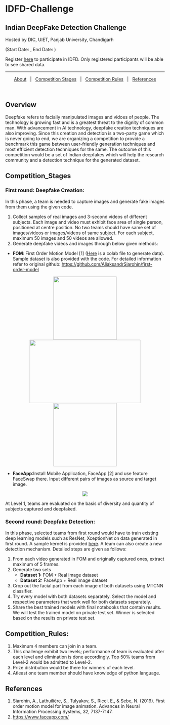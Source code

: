 # IDFD-Challenge
## Indian DeepFake Detection Challenge 
Hosted by DIC, UIET, Panjab University, Chandigarh

(Start Date:           , End Date:      )

Register [here](https://docs.google.com/forms/d/e/1FAIpQLSehAgpQJntM2EkUVoOtHEjkH6yKVr389HrKJWToTIYNH5lrBw/viewform?usp=sf_link) to participate in IDFD. Only registered participants will be able to see shared data.

<hr>

<p align="center">
  <a href="#Overview">About</a> &#xa0; | &#xa0; 
  <a href="#Competition_Stages">Competition Stages</a> &#xa0; | &#xa0;
  <a href="#Competition_Rules">Competition Rules</a> &#xa0; | &#xa0;
  <a href="#References" >References</a>
</p>

<br>

## Overview
Deepfake refers to facially manipulated images and vidoes of people. The technology is growing fast and is a greatest threat to the dignity of common man. With advancement in AI technology, deepfake creation techniques are also improving. Since this creation and detection is a two-party game which is never going to end, we are organizing a competition to provide a benchmark this game between user-friendly generation techniques and most efficient detection techniques for the same. The outcome of this competition would be a set of Indian deepfakes which will help the research community and a detection technique for the generated dataset.

## Competition_Stages

### First round: Deepfake Creation:
In this phase, a team is needed to capture images and generate fake images from them using the given code. 
1. Collect samples of real images and 3-second videos of different subjects. Each image and video must exhibit face area of single person, positioned at centre position. No two teams should have same set of images/videos or images/videos of same subject. For each subject, maximum 50 images and 50 videos are allowed. 
2. Generate deepfake videos and images through below given methods: 
- **FOM**: First Order Motion Model [1] ([Here](https://colab.research.google.com/drive/1cniN2Tm9yqmZE6XfDtMzLVSouY1e7S7e?usp=sharing) is a colab file to generate data). Sample dataset is also provided with the code. For detailed information refer to original github: https://github.com/AliaksandrSiarohin/first-order-model

<p align="center">
<img src = "https://user-images.githubusercontent.com/54838730/147690041-869fd427-2826-4c6b-9d45-1717c6fde1db.gif" width="200" height="200"/> <img src= "https://user-images.githubusercontent.com/54838730/147691508-3937a775-e4c9-4b41-b691-09ba404b3282.png" width="350" height="200"/> <img src="https://user-images.githubusercontent.com/54838730/147690060-ca5c4822-d2af-4e11-a844-b0ce933360d9.gif" width="200" height="200"/>
</p>
   
 - **FaceApp**:Install Mobile Application, FaceApp [2] and use feature FaceSwap there. Input different pairs of images as source and target image.

<p align="center">
  <img src="https://user-images.githubusercontent.com/54838730/147633573-414c347f-aca4-4335-97a9-c66e75226795.png" />
</p>

At Level 1, teams are evaluated on the basis of diversity and quantity of subjects captured and deepfaked.

### Second round: Deepfake Detection:
In this phase, selected teams from first round would have to train existing deep learning models such as ResNet, XceptionNet on data generated in first round. A sample kernel is provided [here](https://colab.research.google.com/drive/1gvWIA3YrpmQlOmCSDabMVcScM_nMAQWz?usp=sharing). A team can also create a new detection mechanism. Detailed steps are given as follows:
1. From each video generated in FOM and originally captured ones, extract maximum of 5 frames.
2. Generate two sets 
   - **Dataset 1:** FOM + Real image dataset
   - **Dataset 2:** FaceApp + Real image dataset 
3. Crop out the facial part from each image of both datasets using MTCNN classifier.
4. Try every model with both datasets separately. Select the model and respective parameters that work well for both datasets separately.  
5. Share the best trained models with final notebooks that contain results. We will test the trained model on private test set. Winner is selected based on the results on private test set.

## Competition_Rules:
1. Maximum 4 members can join in a team. 
2. This challenge exhibit two levels; performance of team is evaluated after each level and elimination is done accordingly. Top 50% teams from Level-2 would be admitted to Level-2. 
3. Prize distribution would be there for winners of each level.
4. Atleast one team member should have knowledge of python language.


## References
1. Siarohin, A., Lathuilière, S., Tulyakov, S., Ricci, E., & Sebe, N. (2019). First order motion model for image animation. Advances in Neural Information Processing Systems, 32, 7137-7147.
2. https://www.faceapp.com/

